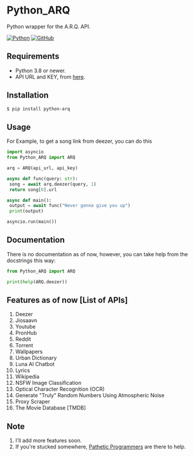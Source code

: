 # Python_ARQ

Python wrapper for the A.R.Q. API.

[![Python](http://forthebadge.com/images/badges/made-with-python.svg)](https://python.org)
[![GitHub](https://forthebadge.com/images/badges/built-by-developers.svg)](https://github.com/)

## Requirements

- Python 3.8 or newer.
- API URL and KEY, from [here](https://t.me/PatheticProgrammers).

## Installation

```sh
$ pip install python-arq
```

## Usage

For Example, to get a song link from deezer, you can do this

```py
import asyncio
from Python_ARQ import ARQ

arq = ARQ(api_url, api_key)

async def func(query: str):
 song = await arq.deezer(query, 1)
 return song[0].url

async def main():
 output = await func("Never gonna give you up")
 print(output)

asyncio.run(main())
```

## Documentation

There is no documentation as of now, however, you can take help from the docstrings this way:

```py
from Python_ARQ import ARQ

print(help(ARQ.deezer))
```

## Features as of now [List of APIs]

1. Deezer
2. Jiosaavn
3. Youtube
4. PronHub
5. Reddit
6. Torrent
7. Wallpapers
8. Urban Dictionary
9. Luna AI Chatbot
10. Lyrics
11. Wikipedia
12. NSFW Image Classification
13. Optical Character Recognition (OCR)
14. Generate "Truly" Random Numbers Using Atmospheric Noise
15. Proxy Scraper
16. The Movie Database [TMDB]

## Note

1. I'll add more features soon.
2. If you're stucked somewhere, [Pathetic Programmers](https://t.me/PatheticProgrammers) are there to help.
